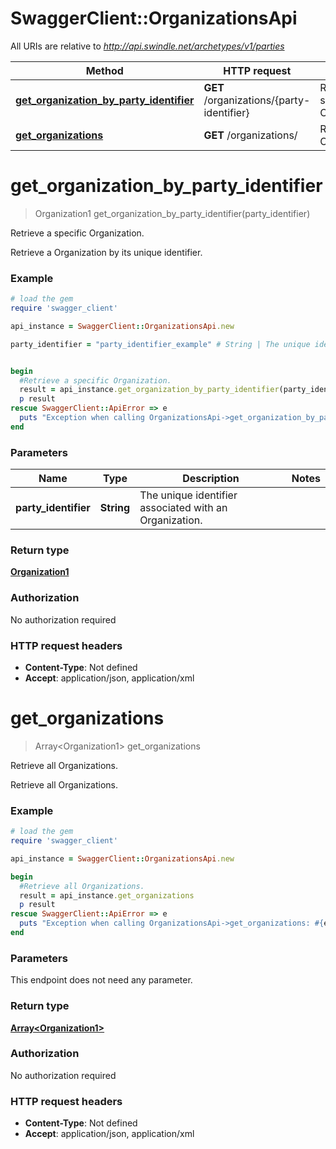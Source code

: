 # SwaggerClient::OrganizationsApi

All URIs are relative to *http://api.swindle.net/archetypes/v1/parties*

Method | HTTP request | Description
------------- | ------------- | -------------
[**get_organization_by_party_identifier**](OrganizationsApi.md#get_organization_by_party_identifier) | **GET** /organizations/{party-identifier} | Retrieve a specific Organization.
[**get_organizations**](OrganizationsApi.md#get_organizations) | **GET** /organizations/ | Retrieve all Organizations.


# **get_organization_by_party_identifier**
> Organization1 get_organization_by_party_identifier(party_identifier)

Retrieve a specific Organization.

Retrieve a Organization by its unique identifier.

### Example
```ruby
# load the gem
require 'swagger_client'

api_instance = SwaggerClient::OrganizationsApi.new

party_identifier = "party_identifier_example" # String | The unique identifier associated with an Organization.


begin
  #Retrieve a specific Organization.
  result = api_instance.get_organization_by_party_identifier(party_identifier)
  p result
rescue SwaggerClient::ApiError => e
  puts "Exception when calling OrganizationsApi->get_organization_by_party_identifier: #{e}"
end
```

### Parameters

Name | Type | Description  | Notes
------------- | ------------- | ------------- | -------------
 **party_identifier** | **String**| The unique identifier associated with an Organization. | 

### Return type

[**Organization1**](Organization1.md)

### Authorization

No authorization required

### HTTP request headers

 - **Content-Type**: Not defined
 - **Accept**: application/json, application/xml



# **get_organizations**
> Array&lt;Organization1&gt; get_organizations

Retrieve all Organizations.

Retrieve all Organizations.

### Example
```ruby
# load the gem
require 'swagger_client'

api_instance = SwaggerClient::OrganizationsApi.new

begin
  #Retrieve all Organizations.
  result = api_instance.get_organizations
  p result
rescue SwaggerClient::ApiError => e
  puts "Exception when calling OrganizationsApi->get_organizations: #{e}"
end
```

### Parameters
This endpoint does not need any parameter.

### Return type

[**Array&lt;Organization1&gt;**](Organization1.md)

### Authorization

No authorization required

### HTTP request headers

 - **Content-Type**: Not defined
 - **Accept**: application/json, application/xml



